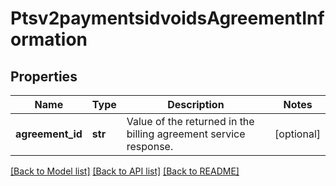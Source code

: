 # Ptsv2paymentsidvoidsAgreementInformation

## Properties
Name | Type | Description | Notes
------------ | ------------- | ------------- | -------------
**agreement_id** | **str** | Value of the returned in the billing agreement service response.  | [optional] 

[[Back to Model list]](../README.md#documentation-for-models) [[Back to API list]](../README.md#documentation-for-api-endpoints) [[Back to README]](../README.md)


